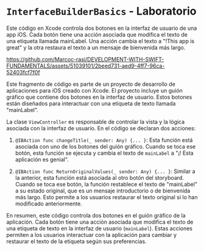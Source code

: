 # `InterfaceBuilderBasics` - Laboratorio

Este código en Xcode controla dos botones en la interfaz de usuario de una app iOS. Cada botón tiene una acción asociada que modifica el texto de una etiqueta llamada mainLabel. Una acción cambia el texto a "!This app is great" y la otra restaura el texto a un mensaje de bienvenida más largo.

https://github.com/Marcoc-rasi/DEVELOPMENT-WITH-SWIFT-FUNDAMENTALS/assets/51039101/2beed731-aed9-4ff7-96ca-52403fcf7f0f

Este fragmento de código es parte de un proyecto de desarrollo de aplicaciones para iOS creado con Xcode. El proyecto incluye un guión gráfico que contiene dos botones en la interfaz de usuario. Estos botones están diseñados para interactuar con una etiqueta de texto llamada "mainLabel".

La clase `ViewController` es responsable de controlar la vista y la lógica asociada con la interfaz de usuario. En el código se declaran dos acciones:

1. `@IBAction func changeTitle(_ sender: Any) {... }`: Esta función está asociada con uno de los botones del guión gráfico. Cuando se toca ese botón, esta función se ejecuta y cambia el texto de `mainLabel` a "¡! Esta aplicación es genial".

2. `@IBAction func ReturnOriginalValues(_ sender: Any) {... }`: Similar a la anterior, esta función está asociada al otro botón del storyboard. Cuando se toca ese botón, la función restablece el texto de "mainLabel" a su estado original, que es un mensaje introductorio o de bienvenida más largo. Esto permite a los usuarios restaurar el texto original si lo han modificado anteriormente.

En resumen, este código controla dos botones en el guión gráfico de la aplicación. Cada botón tiene una acción asociada que modifica el texto de una etiqueta de texto en la interfaz de usuario (`mainLabel`). Estas acciones permiten a los usuarios interactuar con la aplicación para cambiar y restaurar el texto de la etiqueta según sus preferencias.

